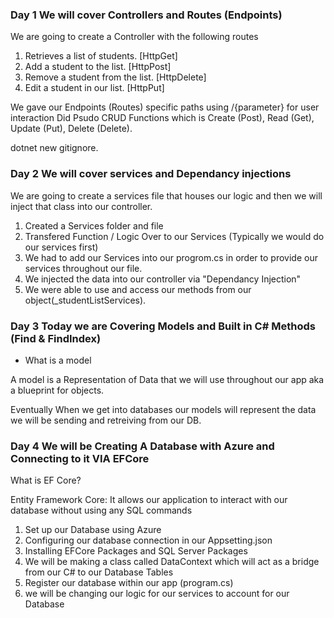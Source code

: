 ### Day 1 We will cover Controllers and Routes (Endpoints)

We are going to create a Controller with the following routes
1. Retrieves a list of students. [HttpGet]
2. Add a student to the list. [HttpPost]
3. Remove a student from the list. [HttpDelete]
4. Edit a student in our list. [HttpPut]

We gave our Endpoints (Routes) specific paths using /{parameter} for user interaction
Did Psudo CRUD Functions which is Create (Post), Read (Get), Update (Put), Delete (Delete).

dotnet new gitignore.

### Day 2 We will cover services and Dependancy injections


We are going to create a services file that houses our logic and then we will inject that class into our controller.

1. Created a Services folder and file
2. Transfered Function / Logic Over to our Services (Typically we would do our services first)
3. We had to add our Services into our progrom.cs in order to provide our services throughout our file. 
4. We injected the data into our controller via "Dependancy Injection"
5. We were able to use and access our methods from our object(_studentListServices).

### Day 3 Today we are Covering Models and Built in C# Methods (Find & FindIndex)

- What is a model

A model is a Representation of Data that we will use throughout our app aka a blueprint for objects.

Eventually When we get into databases our models will represent the data we will be sending and retreiving from our DB.

### Day 4 We will be Creating A Database with Azure and Connecting to it VIA EFCore

What is EF Core?

Entity Framework Core: It allows our application to interact with our database without using any SQL commands

1. Set up our Database using Azure
2. Configuring our database connection in our Appsetting.json
3. Installing EFCore Packages and SQL Server Packages
4. We will be making a class called DataContext which will act as a bridge from our C# to our Database Tables
5. Register our database within our app (program.cs)
6. we will be changing our logic for our services to account for our Database